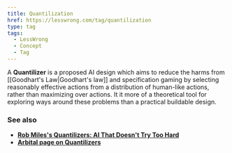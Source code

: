 ```yaml
---
title: Quantilization
href: https://lesswrong.com/tag/quantilization
type: tag
tags:
  - LessWrong
  - Concept
  - Tag
---
```


A **Quantilizer** is a proposed AI design which aims to reduce the harms from [[Goodhart's Law|Goodhart's law]] and specification gaming by selecting reasonably effective actions from a distribution of human-like actions, rather than maximizing over actions. It it more of a theoretical tool for exploring ways around these problems than a practical buildable design.

### See also

*   [**Rob Miles's Quantilizers: AI That Doesn't Try Too Hard**](https://www.youtube.com/watch?v=gdKMG6kTl6Y)
*   [**Arbital page on Quantilizers**](https://arbital.com/p/soft_optimizer?l=2r8#Quantilizing)